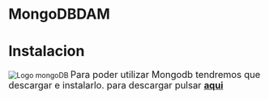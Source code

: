 #  MongoDBDAM
# Instalacion
![Logo mongoDB](https://upload.wikimedia.org/wikipedia/commons/9/93/MongoDB_Logo.svg)
<font size = 4 > Para poder utilizar Mongodb tendremos que descargar e instalarlo.
para descargar pulsar  __[aqui](https://www.mongodb.com/download-center/community)__ </font>